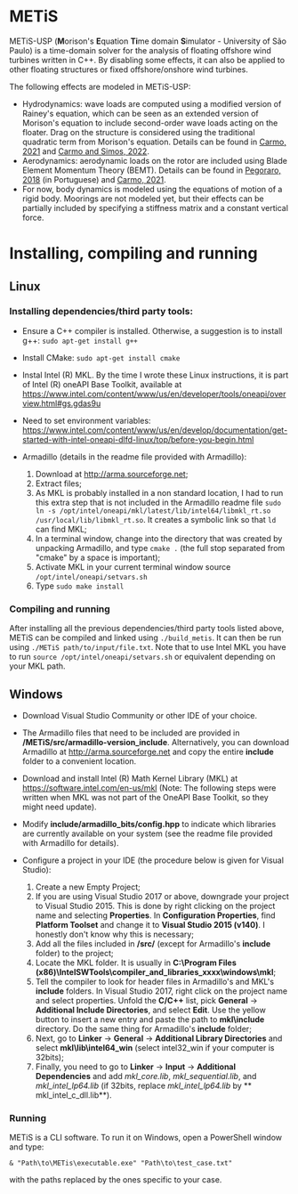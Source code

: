# METiS
METiS-USP (**M**orison's **E**quation **Ti**me domain **S**imulator - University of São Paulo) is a time-domain solver for the analysis of floating offshore wind turbines written in C++. By disabling some effects, it can also be applied to other floating structures or fixed offshore/onshore wind turbines.

The following effects are modeled in METiS-USP:
- Hydrodynamics: wave loads are computed using a modified version of Rainey's equation, which can be seen as an extended version of Morison's equation to include second-order wave loads acting on the floater. Drag on the structure is considered using the traditional quadratic term from Morison's equation. Details can be found in [Carmo, 2021](https://www.teses.usp.br/teses/disponiveis/3/3135/tde-03022022-120253/publico/LucasHenriqueSouzadoCarmoCorr21.pdf) and [Carmo and Simos, 2022](https://www.sciencedirect.com/science/article/pii/S0029801822012446).
- Aerodynamics: aerodynamic loads on the rotor are included using Blade Element Momentum Theory (BEMT). Details can be found in [Pegoraro, 2018](https://www.teses.usp.br/teses/disponiveis/3/3135/tde-31012019-075149/publico/BrunoPegoraroCorr18.pdf) (in Portuguese) and [Carmo, 2021](https://www.teses.usp.br/teses/disponiveis/3/3135/tde-03022022-120253/publico/LucasHenriqueSouzadoCarmoCorr21.pdf).
- For now, body dynamics is modeled using the equations of motion of a rigid body. Moorings are not modeled yet, but their effects can be partially included by specifying a stiffness matrix and a constant vertical force.  

# **Installing, compiling and running**

## **Linux**
### **Installing dependencies/third party tools:**
- Ensure a C++ compiler is installed. Otherwise, a suggestion is to install g++: `sudo apt-get install g++`

- Install CMake: `sudo apt-get install cmake`

- Instal Intel (R) MKL. By the time I wrote these Linux instructions, it is part of Intel (R) oneAPI Base Toolkit, available at https://www.intel.com/content/www/us/en/developer/tools/oneapi/overview.html#gs.gdas9u

- Need to set environment variables: https://www.intel.com/content/www/us/en/develop/documentation/get-started-with-intel-oneapi-dlfd-linux/top/before-you-begin.html


- Armadillo (details in the readme file provided with Armadillo):
    1. Download at http://arma.sourceforge.net;
    2. Extract files;
    3. As MKL is probably installed in a non standard location, I had to run this extra step that is not included in the Armadillo readme file `sudo ln -s /opt/intel/oneapi/mkl/latest/lib/intel64/libmkl_rt.so /usr/local/lib/libmkl_rt.so`. It creates a symbolic link so that `ld` can find MKL;
    4. In a terminal window, change into the directory that was created by unpacking Armadillo, and type `cmake .` (the full stop separated from "cmake" by a space is important);
    5. Activate MKL in your current terminal window source `/opt/intel/oneapi/setvars.sh`    
    7. Type `sudo make install`


### **Compiling and running**
After installing all the previous dependencies/third party tools listed above, METiS can be compiled and linked using `./build_metis`. It can then be run using `./METiS path/to/input/file.txt`. Note that to use Intel MKL you have to run `source /opt/intel/oneapi/setvars.sh` or equivalent depending on your MKL path.


## **Windows**
- Download Visual Studio Community or other IDE of your choice.

- The Armadillo files that need to be included are provided in **/METiS/src/armadillo-version_include**. Alternatively, you can download Armadillo at http://arma.sourceforge.net and copy the entire **include** folder to a convenient location.

- Download and install Intel (R) Math Kernel Library (MKL) at https://software.intel.com/en-us/mkl (Note: The following steps were written when MKL was not part of the OneAPI Base Toolkit, so they might need update).

- Modify **include/armadillo_bits/config.hpp** to indicate which libraries are currently available on your system (see the readme file provided with Armadillo for details).

- Configure a project in your IDE (the procedure below is given for Visual Studio):
    1. Create a new Empty Project;
    2. If you are using Visual Studio 2017 or above, downgrade your project to Visual Studio 2015. This is done by right clicking on the project name and selecting **Properties**. In **Configuration Properties**, find **Platform Toolset** and change it to **Visual Studio 2015 (v140)**. I honestly don't know why this is necessary;
    3. Add all the files included in **/src/** (except for Armadillo's **include** folder) to the project;       
    4. Locate the MKL folder. It is usually in **C:\Program Files (x86)\IntelSWTools\compiler_and_libraries_xxxx\windows\mkl**;
    5. Tell the compiler to look for header files in Armadillo's and MKL's **include** folders. In Visual Studio 2017, right click on the project name and select properties. Unfold the **C/C++** list, pick **General** -> **Additional Include Directories**, and select **Edit**. Use the yellow button to insert a new entry and paste the path to **mkl\include** directory. Do the same thing for Armadillo's **include** folder;
    6. Next, go to **Linker** -> **General** -> **Additional Library Directories** and select **mkl\lib\intel64_win** (select intel32_win if your computer is 32bits);
    7. Finally, you need to go to **Linker** -> **Input** -> **Additional Dependencies** and add *mkl_core.lib*, *mkl_sequential.lib*, and *mkl_intel_lp64.lib* (if 32bits, replace *mkl_intel_lp64.lib* by ** mkl_intel_c_dll.lib**).


### Running
METiS is a CLI software. To run it on Windows, open a PowerShell window and type:

`& "Path\to\METis\executable.exe" "Path\to\test_case.txt"`

with the paths replaced by the ones specific to your case.
